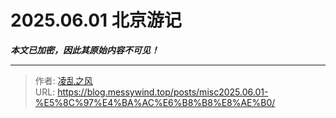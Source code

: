 # 2025.06.01 北京游记

_**本文已加密，因此其原始内容不可见！**_

---

> 作者: [凌乱之风](https://github.com/messywind)  
> URL: https://blog.messywind.top/posts/misc2025.06.01-%E5%8C%97%E4%BA%AC%E6%B8%B8%E8%AE%B0/  

